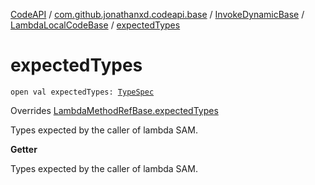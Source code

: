 [CodeAPI](../../../index.md) / [com.github.jonathanxd.codeapi.base](../../index.md) / [InvokeDynamicBase](../index.md) / [LambdaLocalCodeBase](index.md) / [expectedTypes](.)

# expectedTypes

`open val expectedTypes: `[`TypeSpec`](../../-type-spec/index.md)

Overrides [LambdaMethodRefBase.expectedTypes](../-lambda-method-ref-base/expected-types.md)

Types expected by the caller of lambda SAM.

**Getter**

Types expected by the caller of lambda SAM.

